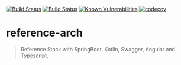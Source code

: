 [![Build Status](https://travis-ci.org/holisticon/reference-arch.svg?branch=master)](https://travis-ci.org/holisticon/reference-arch)
 [![Build Status](https://jenkins.holisticon.de/buildStatus/icon?job=Public/reference-arch/master)](https://jenkins.holisticon.de/blue/organizations/jenkins/Public%2Freference-arch/activity)
 [![Known Vulnerabilities](https://snyk.io/test/github/holisticon/reference-arch/badge.svg?targetFile=pom.xml)](https://snyk.io/test/github/holisticon/reference-arch?targetFile=pom.xml)
 [![codecov](https://codecov.io/gh/holisticon/reference-arch/branch/master/graph/badge.svg)](https://codecov.io/gh/holisticon/reference-arch)
# reference-arch

> Reference Stack with SpringBoot, Kotlin, Swagger, Angular and Typescript.
